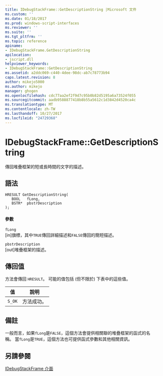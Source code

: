```yaml
---
title: IDebugStackFrame::GetDescriptionString |Microsoft 文件
ms.custom: ''
ms.date: 01/18/2017
ms.prod: windows-script-interfaces
ms.reviewer: ''
ms.suite: ''
ms.tgt_pltfrm: ''
ms.topic: reference
apiname:
- IDebugStackFrame.GetDescriptionString
apilocation:
- jscript.dll
helpviewer_keywords:
- IDebugStackFrame::GetDescriptionString
ms.assetid: a2ddc069-c440-4dee-98dc-ab7c78773b94
caps.latest.revision: 8
author: mikejo5000
ms.author: mikejo
manager: ghogen
ms.openlocfilehash: cdc77aa2ef2f9d7c95b0b82d5195a6a73524f055
ms.sourcegitcommit: aadb9588877418b8b55a5612c1d3842d4520ca4c
ms.translationtype: MT
ms.contentlocale: zh-TW
ms.lasthandoff: 10/27/2017
ms.locfileid: "24729368"
---
```

# <a name="idebugstackframegetdescriptionstring"></a>IDebugStackFrame::GetDescriptionString
傳回堆疊框架的短或長時間的文字的描述。  
  
## <a name="syntax"></a>語法  
  
```  
HRESULT GetDescriptionString(  
   BOOL   fLong,  
   BSTR*  pbstrDescription  
);  
```  
  
#### <a name="parameters"></a>參數  
 `fLong`  
 [in]旗標，其中`TRUE`傳回詳細描述和`FALSE`傳回的簡短描述。  
  
 `pbstrDescription`  
 [out]堆疊框架的描述。  
  
## <a name="return-value"></a>傳回值  
 方法會傳回 `HRESULT`。 可能的值包括 (但不限於) 下表中的這些值。  
  
|值|說明|  
|-----------|-----------------|  
|`S_OK`|方法成功。|  
  
## <a name="remarks"></a>備註  
 一般而言，如果`fLong`是`FALSE`，這個方法會提供相關聯的堆疊框架的函式的名稱。 當`fLong`是`TRUE`，這個方法也可提供函式參數和其他相關資訊。  
  
## <a name="see-also"></a>另請參閱  
 [IDebugStackFrame 介面](../../winscript/reference/idebugstackframe-interface.md)